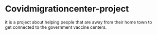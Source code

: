 # Covidmigrationcenter-project
it is a project about helping people that are away from their home town to get connected to the government vaccine centers. 
